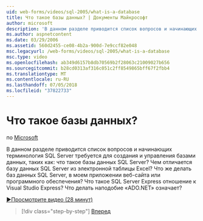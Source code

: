 ```yaml
---
uid: web-forms/videos/sql-2005/what-is-a-database
title: Что такое базы данных? | Документы Майкрософт
author: microsoft
description: 'В данном разделе приводится список вопросов и начинающих терминология SQL Server требуется для создания и управления базами данных, таких как: что такое базы данных SQL Server? Как...'
ms.author: aspnetcontent
ms.date: 03/29/2006
ms.assetid: 560d2455-ce08-4b2a-900d-7e9ccf82e048
msc.legacyurl: /web-forms/videos/sql-2005/what-is-a-database
msc.type: video
ms.openlocfilehash: ab349d6157b8db70569b2f28063c21009027b656
ms.sourcegitcommit: b28cd0313af316c051c2ff8549865bff67f2fbb4
ms.translationtype: MT
ms.contentlocale: ru-RU
ms.lasthandoff: 07/05/2018
ms.locfileid: "37822733"
---
```

<a name="what-is-a-database"></a>Что такое базы данных?
====================
по [Microsoft](https://github.com/microsoft)

В данном разделе приводится список вопросов и начинающих терминология SQL Server требуется для создания и управления базами данных, таких как: что такое базы данных SQL Server? Чем отличается базу данных SQL Server из электронной таблицы Excel? Что же делать баз данных SQL Server, в моем приложении веб-сайта или программного обеспечения? Что такое SQL Server Express отношение к Visual Studio Express? Что делать наподобие «ADO.NET» означает?

[&#9654;Просмотрите видео (28 минут)](https://channel9.msdn.com/Blogs/ASP-NET-Site-Videos/what-is-a-database)

> [!div class="step-by-step"]
> [Вперед](understanding-database-tables-and-records.md)
